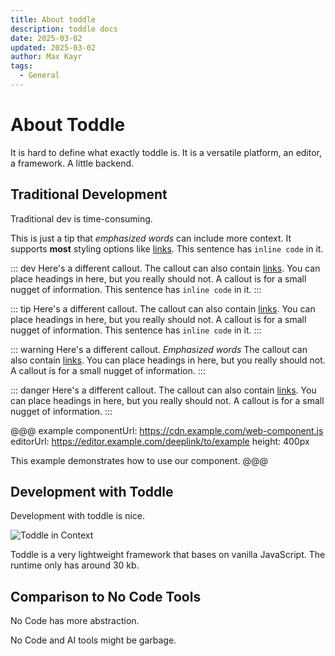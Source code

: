 ```yaml
---
title: About toddle
description: toddle docs
date: 2025-03-02
updated: 2025-03-02
author: Max Kayr
tags: 
  - General
---
```


# About Toddle
It is hard to define what exactly toddle is. It is a versatile platform, an editor, a framework. A little backend.

## Traditional Development
Traditional dev is time-consuming.

This is just a tip that *emphasized words* can include more context. It supports **most** styling options like [links](https://www.example.com). This sentence has `inline code` in it.

::: dev
Here's a different callout. The callout can also contain [links](https://toodle.dev). You can place headings in here, but you really should not. A callout is for a small nugget of information. This sentence has `inline code` in it.
:::

::: tip
Here's a different callout. The callout can also contain [links](https://toodle.dev). You can place headings in here, but you really should not. A callout is for a small nugget of information. This sentence has `inline code` in it.
:::

::: warning
Here's a different callout. _Emphasized words_ The callout can also contain [links](https://toodle.dev). You can place headings in here, but you really should not. A callout is for a small nugget of information.
:::

::: danger
Here's a different callout. The callout can also contain [links](https://toodle.dev). You can place headings in here, but you really should not. A callout is for a small nugget of information.
:::

@@@ example
componentUrl: https://cdn.example.com/web-component.js
editorUrl: https://editor.example.com/deeplink/to/example
height: 400px

This example demonstrates how to use our component.
@@@

## Development with Toddle
Development with toddle is nice.

![Toddle in Context](https://images.ctfassets.net/lizv2opdd3ay/6FCBNbwjzzmeRDrXTb7jcr/efecbf8c44360ebdaf677561f9fd8fbd/create_a_project.webp)

Toddle is a very lightweight framework that bases on vanilla JavaScript. The runtime only has around 30 kb.

## Comparison to No Code Tools
No Code has more abstraction.

No Code and AI tools might be garbage.